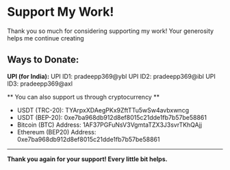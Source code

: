 # Support My Work!

Thank you so much for considering supporting my work! Your generosity helps me continue creating

## Ways to Donate:

**UPI (for India):**
UPI ID1: pradeepp369@ybl
UPI ID2: pradeepp369@ibl
UPI ID3: pradeepp369@axl

** You can also support us through cryptocurrency **

* USDT (TRC-20): TYArpxXDAegPKx9ZftTTu5wSw4avbxwncg
* USDT (BEP-20): 0xe7ba968db912d8ef8015c21dde1fb7b57be58861
* Bitcoin (BTC) Address: 1AF37PGFuNsV3VgmtaTZX3J3svrTKhQAjj
* Ethereum (BEP20) Address: 0xe7ba968db912d8ef8015c21dde1fb7b57be58861
---

**Thank you again for your support! Every little bit helps.**
